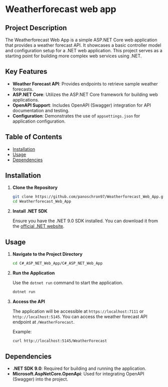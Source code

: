 # Weatherforecast web app

## Project Description

The Weatherforecast Web App is a simple ASP.NET Core web application that provides a weather forecast API. It showcases a basic controller model and configuration setup for a .NET web application. This project serves as a starting point for building more complex web services using .NET.

## Key Features

-   **Weather Forecast API**: Provides endpoints to retrieve sample weather forecasts.
-   **ASP.NET Core**: Utilizes the ASP.NET Core framework for building web applications.
-   **OpenAPI Support**: Includes OpenAPI (Swagger) integration for API documentation and testing.
-   **Configuration**: Demonstrates the use of `appsettings.json` for application configuration.

## Table of Contents

-   [Installation](#installation)
-   [Usage](#usage)
-   [Dependencies](#dependencies)

## Installation

1.  **Clone the Repository**

    ```bash
    git clone https://github.com/panoschron97/Weatherforecast_Web_App.git
    cd Weatherforecast_Web_App
    ```

2.  **Install .NET SDK**

    Ensure you have the .NET 9.0 SDK installed. You can download it from the [official .NET website](https://dotnet.microsoft.com/en-us/download).

## Usage

1.  **Navigate to the Project Directory**

    ```bash
    cd C#_ASP_NET_Web_App/C#_ASP_NET_Web_App
    ```

2.  **Run the Application**

    Use the `dotnet run` command to start the application.

    ```bash
    dotnet run
    ```

3.  **Access the API**

    The application will be accessible at `https://localhost:7111` or `http://localhost:5145`. You can access the weather forecast API endpoint at `/WeatherForecast`.

    Example:

    ```bash
    curl http://localhost:5145/WeatherForecast
    ```

## Dependencies

-   **.NET SDK 9.0**: Required for building and running the application.
-   **Microsoft.AspNetCore.OpenApi**: Used for integrating OpenAPI (Swagger) into the project.
